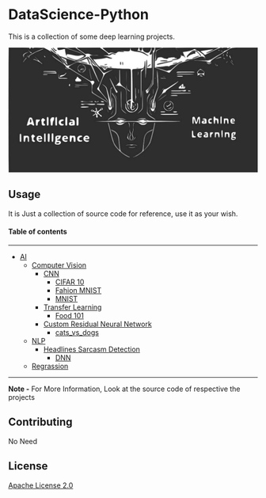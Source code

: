 # DataScience-Python

This is a collection of some deep learning projects.

![alt text](https://github.com/gpdsec/DataScience-Python/blob/master/image/large.jpg?raw=true)



## Usage

It is Just a collection of source code for reference, use it as your wish.

#### Table of contents
_________________________
   * [AI](https://github.com/gpdsec/DataScience-Python/tree/master/AI)
      * [Computer Vision](https://github.com/gpdsec/DataScience-Python/tree/master/AI/Computer%20Vision)
           * [CNN](https://github.com/gpdsec/DataScience-Python/tree/master/AI/Computer%20Vision/CNN)
               * [CIFAR 10](https://github.com/gpdsec/DataScience-Python/tree/master/AI/Computer%20Vision/CNN/CIFAR-10)
               * [Fahion MNIST](https://github.com/gpdsec/DataScience-Python/tree/master/AI/Computer%20Vision/CNN/Fashion%20MNIST)
               * [MNIST](https://github.com/gpdsec/DataScience-Python/tree/master/AI/Computer%20Vision/CNN/MNIST)
           * [Transfer Learning](https://github.com/gpdsec/DataScience-Python/tree/master/AI/Computer%20Vision/Transfer%20Learning)
               * [Food 101](https://github.com/gpdsec/DataScience-Python/tree/master/AI/Computer%20Vision/Transfer%20Learning/Food%20101)
           * [Custom Residual Neural Network](https://github.com/gpdsec/DataScience-Python/tree/master/AI/Computer%20Vision/Custom%20Residual%20Neural%20Network)
               * [cats_vs_dogs](https://github.com/gpdsec/DataScience-Python/tree/master/AI/Computer%20Vision/Custom%20Residual%20Neural%20Network/cats_vs_dogs)
      * [NLP](https://github.com/gpdsec/DataScience-Python/tree/master/AI/NLP)
           * [Headlines Sarcasm Detection](https://github.com/gpdsec/DataScience-Python/tree/master/AI/NLP/Headlines%20Sarcasm%20Detection)
               * [DNN](https://github.com/gpdsec/DataScience-Python/tree/master/AI/NLP/Headlines%20Sarcasm%20Detection/DNN) 
      * [Regrassion](https://github.com/gpdsec/DataScience-Python/tree/master/AI/Regrassion)

______________________________

**Note -**
For More Information, Look at the source code of respective the projects



## Contributing
No Need


## License
[Apache License 2.0](https://github.com/gpdsec/DataScience-Python/blob/master/LICENSE/)

